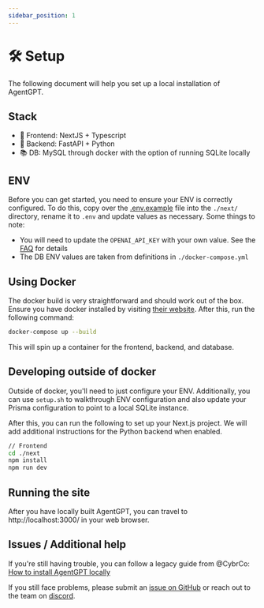 ```yaml
---
sidebar_position: 1
---
```


# 🛠️ Setup

The following document will help you set up a local installation of AgentGPT.

## Stack

- 💅 Frontend: NextJS + Typescript
- 🐍 Backend: FastAPI + Python
- 📚 DB: MySQL through docker with the option of running SQLite locally

## ENV

Before you can get started, you need to ensure your ENV is correctly configured. To do this, copy over
the [.env.example](https://github.com/reworkd/AgentGPT/blob/main/.env.example) file into the `./next/` directory, rename
it to `.env` and update values as necessary. Some things to note:

- You will need to update the `OPENAI_API_KEY` with your own value. See the [FAQ](/faq) for details
- The DB ENV values are taken from definitions in `./docker-compose.yml`

## Using Docker

The docker build is very straightforward and should work out of the box.
Ensure you have docker installed by visiting [their website](https://www.docker.com/). After this, run the following
command:

```bash
docker-compose up --build
```

This will spin up a container for the frontend, backend, and database.

## Developing outside of docker

Outside of docker, you'll need to just configure your ENV. Additionally, you can use `setup.sh` to walkthrough ENV
configuration and also update your Prisma configuration to point to a local SQLite
instance.

After this, you can run the following to set up your Next.js project. We will add additional instructions for the Python
backend when enabled.

```bash
// Frontend
cd ./next
npm install
npm run dev
```

## Running the site

After you have locally built AgentGPT, you can travel to http://localhost:3000/ in your web browser.

## Issues / Additional help

If you're still having trouble, you can follow a legacy guide from
@CybrCo: [How to install AgentGPT locally](https://snapdragon-writer-867.notion.site/How-to-Install-AgentGPT-Locally-9b96b2314c9b491397976249fd121023)

If you still face problems, please submit an [issue on GitHub](https://github.com/reworkd/AgentGPT/issues) or reach out
to the team on [discord](https://discord.gg/jdSBAnmdnY).
